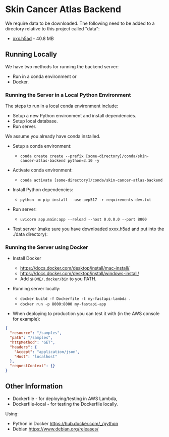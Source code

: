 # Skin Cancer Atlas Backend

We require data to be downloaded. The following need to be added to a directory relative to this project called "data":
* [xxx.h5ad](https://downloads.gmllab.com/skin-cancer-atlas/xxx.h5ad) - 40.8 MB

## Running Locally

We have two methods for running the backend server:
* Run in a conda environment or
* Docker.

### Running the Server in a Local Python Environment

The steps to run in a local conda environment include:
* Setup a new Python environment and install dependencies.
* Setup local database.
* Run server.

We assume you already have conda installed.

* Setup a conda environment:
  * ```conda create create --prefix [some-directory]/conda/skin-cancer-atlas-backend python=3.10 -y```
* Activate conda environment:
  * ```conda activate [some-directory]/conda/skin-cancer-atlas-backend```

* Install Python dependencies:
  * ```python -m pip install --use-pep517 -r requirements-dev.txt```

* Run server:
  * ```uvicorn app.main:app --reload --host 0.0.0.0 --port 8000```

* Test server (make sure you have downloaded xxxx.h5ad and put into the ./data directory):

### Running the Server using Docker

* Install Docker
  * https://docs.docker.com/desktop/install/mac-install/
  * https://docs.docker.com/desktop/install/windows-install/
  * Add ```$HOME/.docker/bin``` to you PATH.

* Running server locally:
  * ```docker build -f Dockerfile -t my-fastapi-lambda .```
  * ```docker run -p 8000:8000 my-fastapi-app```

* When deploying to production you can test it with (in the AWS console for example):
```json
{
  "resource": "/samples",
  "path": "/samples",
  "httpMethod": "GET",
  "headers": {
    "Accept": "application/json",
    "Host": "localhost"
  },
  "requestContext": {}
}
```

## Other Information

* Dockerfile - for deploying/testing in AWS Lambda,
* Dockerfile-local - for testing the Dockerfile locally.

Using:
* Python in Docker https://hub.docker.com/_/python  
* Debian https://www.debian.org/releases/


